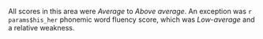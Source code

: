 All scores in this area were *Average* to *Above average*. An exception was
`r params$his_her` phonemic word fluency score, which was *Low-average* and a
relative weakness.